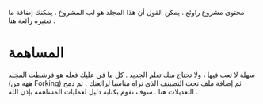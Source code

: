 محتوى مشروع راوئع . يمكن القول أن هذا المجلد هو لب المشروع . يمكنك إضافة ما تعتبره رائعة هنا .

# المساهمة

سهلة لا تعب فيها ، ولا تحتاج منك تعلم الجديد . كل ما في عليك فعله هو فرشطت المجلد (ههه من Forking) ثم إضافة ملف تحت التصينف الذي تراه مناسبا لرائعتك . ثم دمج التعديلات هنا .
سوف نقوم بكتابة دليل لعمليات المساهمة بإذن الله .
